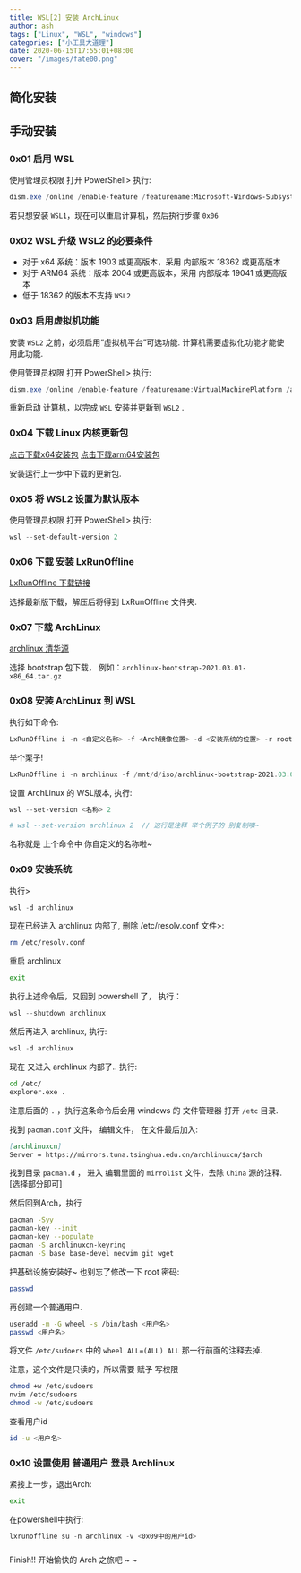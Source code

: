 ```yaml
---
title: WSL[2] 安装 ArchLinux
author: ash
tags: ["Linux", "WSL", "windows"]
categories: ["小工具大道理"]
date: 2020-06-15T17:55:01+08:00
cover: "/images/fate00.png"
---
```


## 简化安装


## 手动安装

### 0x01 启用 WSL

使用管理员权限 打开 PowerShell> 执行:

```ps1
dism.exe /online /enable-feature /featurename:Microsoft-Windows-Subsystem-Linux /all /norestart
```

若只想安装 `WSL1`，现在可以重启计算机，然后执行步骤 `0x06` 

### 0x02 WSL 升级 WSL2 的必要条件

* 对于 x64 系统：版本 1903 或更高版本，采用 内部版本 18362 或更高版本
* 对于 ARM64 系统：版本 2004 或更高版本，采用 内部版本 19041 或更高版本
* 低于 18362 的版本不支持 `WSL2`

### 0x03 启用虚拟机功能

安装 `WSL2` 之前，必须启用“虚拟机平台”可选功能. 计算机需要虚拟化功能才能使用此功能.

使用管理员权限 打开 PowerShell> 执行:

```ps1
dism.exe /online /enable-feature /featurename:VirtualMachinePlatform /all /norestart
```

重新启动 计算机，以完成 `WSL` 安装并更新到 `WSL2` .

### 0x04 下载 Linux 内核更新包

[点击下载x64安装包](https://wslstorestorage.blob.core.windows.net/wslblob/wsl_update_x64.msi)
[点击下载arm64安装包](https://wslstorestorage.blob.core.windows.net/wslblob/wsl_update_arm64.msi)

安装运行上一步中下载的更新包.

### 0x05 将 WSL2 设置为默认版本

使用管理员权限 打开 PowerShell> 执行:

```ps1
wsl --set-default-version 2
```

### 0x06 下载 安装 LxRunOffline

[LxRunOffline 下载链接](https://github.com/DDoSolitary/LxRunOffline/releases)

选择最新版下载，解压后将得到 LxRunOffline 文件夹.

### 0x07 下载 ArchLinux

[archlinux 清华源](https://mirrors.tuna.tsinghua.edu.cn/archlinux/iso/latest/)

选择 bootstrap 包下载， 例如：`archlinux-bootstrap-2021.03.01-x86_64.tar.gz`

### 0x08 安装 ArchLinux 到 WSL

执行如下命令:

```ps1
LxRunOffline i -n <自定义名称> -f <Arch镜像位置> -d <安装系统的位置> -r root.x86_64
```

举个栗子!
```ps1
LxRunOffline i -n archlinux -f /mnt/d/iso/archlinux-bootstrap-2021.03.01-x86_64.tar.gz -d /mnt/d/wsl-linux/arch/ -r root.x86_64
```

设置 ArchLinux 的 WSL版本, 执行:

```ps1
wsl --set-version <名称> 2

# wsl --set-version archlinux 2  // 这行是注释 举个例子的 别复制噢~ 
```

名称就是 上个命令中 你自定义的名称啦~


### 0x09 安装系统

执行>

```ps1
wsl -d archlinux
```

现在已经进入 archlinux 内部了, 删除 /etc/resolv.conf 文件>:

```sh
rm /etc/resolv.conf
```

重启 archlinux

```sh
exit
```

执行上述命令后，又回到 powershell 了， 执行：

```ps1
wsl --shutdown archlinux
```

然后再进入 archlinux, 执行:

```ps1
wsl -d archlinux
```

现在 又进入 archlinux 内部了.. 执行:

```sh
cd /etc/
explorer.exe .
```

注意后面的 `.` ，执行这条命令后会用 windows 的 文件管理器 打开 `/etc` 目录.

找到 `pacman.conf` 文件， 编辑文件， 在文件最后加入:

```md
[archlinuxcn]
Server = https://mirrors.tuna.tsinghua.edu.cn/archlinuxcn/$arch
```

找到目录 `pacman.d` ， 进入 编辑里面的 `mirrolist` 文件，去除 `China` 源的注释. [选择部分即可]

然后回到Arch，执行

```sh
pacman -Syy
pacman-key --init
pacman-key --populate
pacman -S archlinuxcn-keyring
pacman -S base base-devel neovim git wget
```

把基础设施安装好~ 也别忘了修改一下 root 密码:

```sh
passwd
```

再创建一个普通用户.

```sh
useradd -m -G wheel -s /bin/bash <用户名>
passwd <用户名>
```

将文件 `/etc/sudoers` 中的 `wheel ALL=(ALL) ALL` 那一行前面的注释去掉.

注意，这个文件是只读的，所以需要 赋予 写权限

```sh
chmod +w /etc/sudoers
nvim /etc/sudoers
chmod -w /etc/sudoers
```

查看用户id

```sh
id -u <用户名>
```


### 0x10 设置使用 普通用户 登录 Archlinux

紧接上一步，退出Arch:

```sh
exit
```

在powershell中执行:

```ps1
lxrunoffline su -n archlinux -v <0x09中的用户id>
```

### 

Finish!! 开始愉快的 Arch 之旅吧 ~ ~